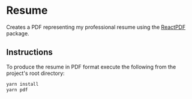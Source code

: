# Resume
Creates a PDF representing my professional resume using the [ReactPDF](https://github.com/diegomura/react-pdf) package.

## Instructions
To produce the resume in PDF format execute the following from the project's
root directory:

```bash
yarn install
yarn pdf
```
